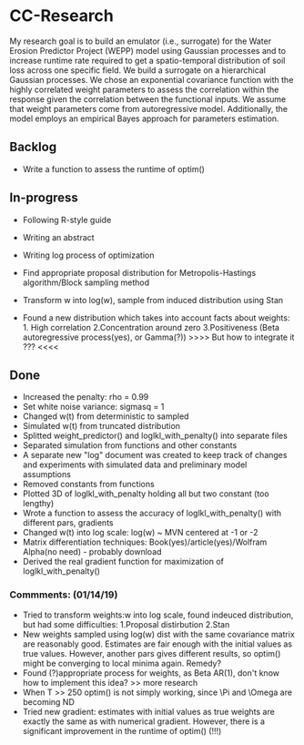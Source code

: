 # CC-Research

My research goal is to build an emulator (i.e., surrogate) for the Water Erosion Predictor Project (WEPP) model using Gaussian processes and to increase runtime rate required to get a spatio-temporal distribution of soil loss across one specific field. We build a surrogate on a hierarchical Gaussian processes. We chose an exponential covariance function with the highly correlated weight parameters to assess the correlation within the response given the correlation between the functional inputs. We assume that weight parameters come from autoregressive model. Additionally, the model employs an empirical Bayes approach for parameters estimation.




## Backlog
- Write a function to assess the runtime of optim()




## In-progress
- Following R-style guide
- Writing an abstract
- Writing log process of optimization

- Find appropriate proposal distribution for Metropolis-Hastings algorithm/Block sampling method
- Transform w into log(w), sample from induced distribution using Stan
- Found a new distribution which takes into account facts about weights: 1. High correlation 2.Concentration around zero 3.Positiveness (Beta autoregressive process(yes), or Gamma(?)) >>>> But how to integrate it ??? <<<<




## Done
- Increased the penalty: rho = 0.99
- Set white noise variance: sigmasq = 1 
- Changed w(t) from deterministic to sampled
- Simulated w(t) from truncated distribution
- Splitted weight_predictor() and loglkl_with_penalty() into separate files
- Separated simulation from functions and other constants
- A separate new "log" document was created to keep track of changes and experiments with simulated data and preliminary model assumptions
- Removed constants from functions
- Plotted 3D of loglkl_with_penalty holding all but two constant (too lengthy)
- Wrote a function to assess the accuracy of loglkl_with_penalty() with different pars, gradients
- Changed w(t) into log scale: log(w) ~ MVN centered at -1 or -2
- Matrix differentiation techniques: Book(yes)/article(yes)/Wolfram Alpha(no need) - probably download
- Derived the real gradient function for maximization of loglkl_with_penalty()


### Commments: (01/14/19)
- Tried to transform weights:w into log scale, found indeuced distribution, but had some difficulties: 1.Proposal distirbution 2.Stan
- New weights sampled using log(w) dist with the same covariance matrix are reasonably good. Estimates are fair enough with the initial values as true values. However, another pars gives different results, so optim() might be converging to local minima again. Remedy?
- Found (?)appropriate process for weights, as Beta AR(1), don't know how to implement this idea? >> more research
- When T >> 250 optim() is not simply working, since \Pi and \Omega are becoming ND
- Tried new gradient: estimates with initial values as true weights are exactly the same as with numerical gradient. However, there is a significant improvement in the runtime of optim() (!!!)
